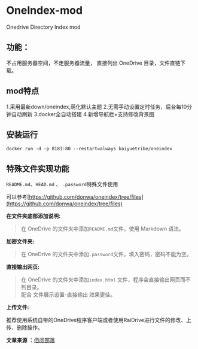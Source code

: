 # OneIndex-mod
Onedrive Directory Index mod

## 功能：
不占用服务器空间，不走服务器流量，  直接列出 OneDrive 目录，文件直链下载。  

## mod特点
1.采用最新down/oneindex,萌化默认主题
2.无需手动设置定时任务，后台每10分钟自动刷新
3.docker全自动搭建
4.新增导航栏+支持修改背景图

## 安装运行

```
docker run -d -p 8181:80 --restart=always baiyuetribe/oneindex
```

## 特殊文件实现功能  
` README.md `、`HEAD.md` 、 `.password`特殊文件使用  

可以参考[https://github.com/donwa/oneindex/tree/files](https://github.com/donwa/oneindex/tree/files)  

**在文件夹底部添加说明:**  
>在 OneDrive 的文件夹中添加` README.md `文件，使用 Markdown 语法。  

**加密文件夹:**  
>在 OneDrive 的文件夹中添加`.password`文件，填入密码，密码不能为空。  

**直接输出网页:**  
>在 OneDrive 的文件夹中添加`index.html` 文件，程序会直接输出网页而不列目录。  
>配合 文件展示设置-直接输出 效果更佳。  


**上传文件:**  

推荐使用系统自带的OneDrive程序客户端或者使用RaiDrive进行文件的修改、上传、删除操作。

**文章来源** ：[佰阅部落](https://baiyue.one/archives/457.html)
